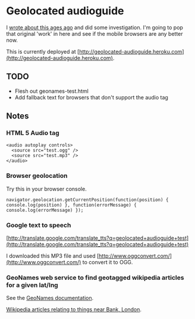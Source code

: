 # Geolocated audioguide

I [wrote about this ages ago](http://chrisroos.co.uk/blog/2009-09-14-pouring-factlets-into-your-brain-holder-via-your-ear-sieves) and did some investigation.  I'm going to pop that original 'work' in here and see if the mobile browsers are any better now.

This is currently deployed at [http://geolocated-audioguide.heroku.com](http://geolocated-audioguide.heroku.com).

## TODO

* Flesh out geonames-test.html
* Add fallback text for browsers that don't support the audio tag

## Notes

### HTML 5 Audio tag

    <audio autoplay controls>
      <source src="test.ogg" />
      <source src="test.mp3" />
    </audio>

### Browser geolocation

Try this in your browser console.

    navigator.geolocation.getCurrentPosition(function(position) { console.log(position) }, function(errorMessage) { console.log(errorMessage) });

### Google text to speech

[http://translate.google.com/translate_tts?q=geolocated+audioguide+test](http://translate.google.com/translate_tts?q=geolocated+audioguide+test)

I downloaded this MP3 file and used [http://www.oggconvert.com/](http://www.oggconvert.com/) to convert it to OGG.

### GeoNames web service to find geotagged wikipedia articles for a given lat/lng

See the [GeoNames documentation](http://www.geonames.org/export/wikipedia-webservice.html#findNearbyWikipedia).

[Wikipedia articles relating to things near Bank, London](http://ws.geonames.org/findNearbyWikipediaJSON?lat=51.51333&lng=-0.088947).